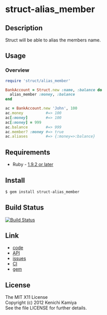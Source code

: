 struct-alias_member
====================

Description
------------

Struct will be able to alias the members name.

Usage
------

### Overview

```ruby
require 'struct/alias_member'

BankAccount = Struct.new :name, :balance do
  alias_member :money, :balance
end

ac = BankAccount.new 'John', 100
ac.money          #=> 100
ac[:money]        #=> 100
ac[:money] = 999
ac.balance        #=> 999
ac.member? :money #=> true
ac.aliases        #=> {:money=>:balance}
```

Requirements
------------

* Ruby - [1.9.2 or later](http://travis-ci.org/#!/kachick/struct-alias_member)

Install
-------

```bash
$ gem install struct-alias_member
```

Build Status
------------

[![Build Status](https://secure.travis-ci.org/kachick/struct-alias_member.png)](http://travis-ci.org/kachick/struct-alias_member)

Link
----

* [code](https://github.com/kachick/struct-alias_member)
* [API](http://kachick.github.com/struct-alias_member/yard/frames.html)
* [issues](https://github.com/kachick/struct-alias_member/issues)
* [CI](http://travis-ci.org/#!/kachick/struct-alias_member)
* [gem](https://rubygems.org/gems/struct-alias_member)

License
-------

The MIT X11 License  
Copyright (c) 2012 Kenichi Kamiya  
See the file LICENSE for further details.
